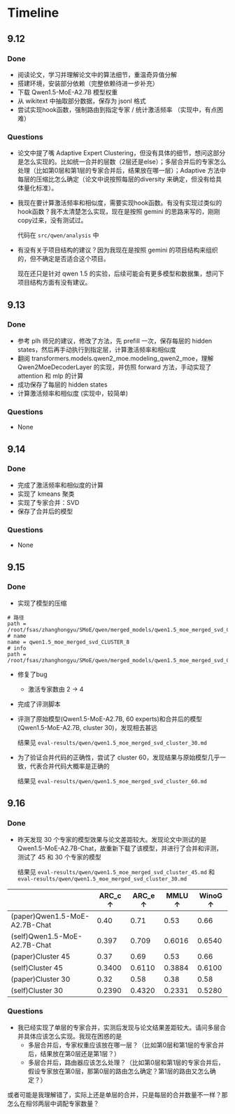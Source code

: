 # Timeline
## 9.12
### Done
- 阅读论文，学习并理解论文中的算法细节，重温奇异值分解
- 搭建环境，安装部分依赖（完整依赖待进一步补充）
- 下载 Qwen1.5-MoE-A2.7B 模型权重
- 从 wikitext 中抽取部分数据，保存为 jsonl 格式
- 尝试实现hook函数，强制路由到指定专家 / 统计激活频率 （实现中，有点困难）

### Questions
- 论文中提了嘴 Adaptive Expert Clustering，但没有具体的细节，想问这部分是怎么实现的。比如统一合并的层数（2层还是else）；多层合并后的专家怎么处理（比如第0层和第1层的专家合并后，结果放在哪一层）；Adaptive 方法中每层的压缩比怎么确定（论文中说按照每层的diversity 来确定，但没有给具体量化标准）。

- 我现在要计算激活频率和相似度，需要实现hook函数。有没有实现过类似的hook函数？我不太清楚怎么实现，现在是按照 gemini 的思路来写的，刚刚copy过来，没有测试过。

  代码在 `src/qwen/analysis` 中

- 有没有关于项目结构的建议？因为我现在是按照 gemini 的项目结构来组织的，但不确定是否适合这个项目。

  现在还只是针对 qwen 1.5 的实验，后续可能会有更多模型和数据集，想问下项目结构方面有没有建议。

## 9.13
### Done
- 参考 plh 师兄的建议，修改了方法，先 prefill 一次，保存每层的 hidden states，然后再手动执行到指定层，计算激活频率和相似度
- 翻阅 transformers.models.qwen2_moe.modeling_qwen2_moe，理解 Qwen2MoeDecoderLayer 的实现，并仿照 forward 方法，手动实现了 attention 和 mlp 的计算
- 成功保存了每层的 hidden states
- 计算激活频率和相似度 (实现中，较简单)

### Questions
- None

## 9.14
### Done
- 完成了激活频率和相似度的计算
- 实现了 kmeans 聚类
- 实现了专家合并：SVD 
- 保存了合并后的模型

### Questions
- None


## 9.15
### Done
- 实现了模型的压缩
```
# 路径
path = /root/fsas/zhanghongyu/SMoE/qwen/merged_models/qwen1.5_moe_merged_svd_CLUSTER_8
# name
name = qwen1.5_moe_merged_svd_CLUSTER_8
# info
path = /root/fsas/zhanghongyu/SMoE/qwen/merged_models/qwen1.5_moe_merged_svd_CLUSTER_8/merge_info.json
```
- 修复了bug
  - 激活专家数由 2 -> 4

- 完成了评测脚本
- 评测了原始模型(Qwen1.5-MoE-A2.7B, 60 experts)和合并后的模型(Qwen1.5-MoE-A2.7B, cluster 30)，发现相去甚远

  结果见 `eval-results/qwen/qwen1.5_moe_merged_svd_cluster_30.md`
- 为了验证合并代码的正确性，尝试了 cluster 60，发现结果与原始模型几乎一致，代表合并代码大概率是正确的

  结果见 `eval-results/qwen/qwen1.5_moe_merged_svd_cluster_60.md`


## 9.16
### Done
- 昨天发现 30 个专家的模型效果与论文差距较大。发现论文中测试的是 Qwen1.5-MoE-A2.7B-Chat，故重新下载了该模型，并进行了合并和评测，测试了 45 和 30 个专家的模型

  结果见 `eval-results/qwen/qwen1.5_moe_merged_svd_cluster_45.md` 和 `eval-results/qwen/qwen1.5_moe_merged_svd_cluster_30.md`

||ARC_c ↑|ARC_e ↑|MMLU ↑|WinoG ↑|
|---|---|---|---|---|
|(paper)Qwen1.5-MoE-A2.7B-Chat|0.40|0.71|0.53|0.66|
|(self)Qwen1.5-MoE-A2.7B-Chat|0.397|0.709|0.6016|0.6540|
|(paper)Cluster 45|0.37|0.69|0.53|0.66|
|(self)Cluster 45|0.3400|0.6110|0.3884|0.6100|
|(paper)Cluster 30|0.32|0.58|0.38|0.58|
|(self)Cluster 30|0.2390|0.4320|0.2331|0.5280|

### Questions
- 我已经实现了单层的专家合并，实测后发现与论文结果差距较大。请问多层合并具体应该怎么实现。我现在困惑的是
  - 多层合并后，专家权重应该放在哪一层？（比如第0层和第1层的专家合并后，结果放在第0层还是第1层？）
  - 多层合并后，路由器应该怎么处理？（比如第0层和第1层的专家合并后，假设专家放在第0层，那第0层的路由怎么确定？第1层的路由又怎么确定？）

或者可能是我理解错了，实际上还是单层的合并，只是每层的合并数量不一样？那怎么在相邻两层中调配专家数量？